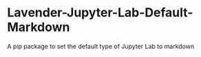 # Lavender-Jupyter-Lab-Default-Markdown
A pip package to set the default type of Jupyter Lab to markdown
